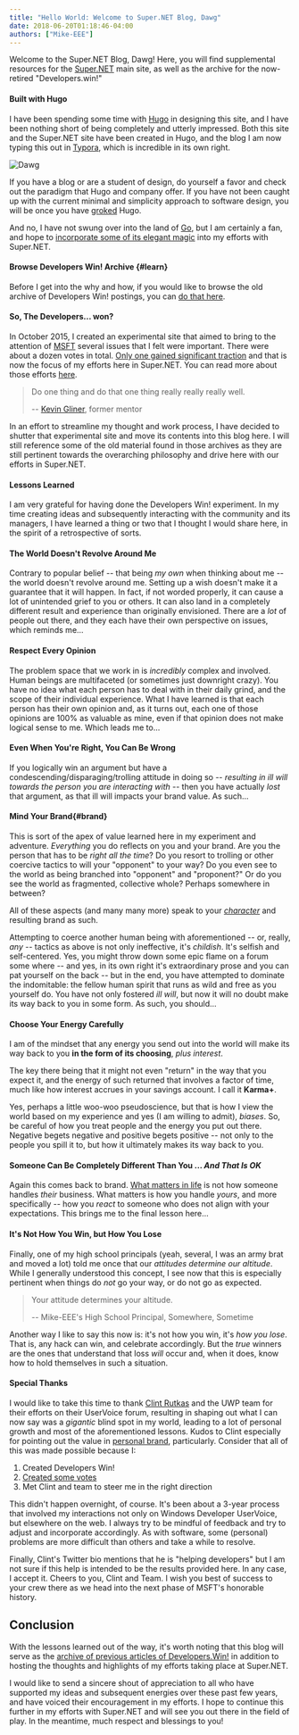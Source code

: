 ```yaml
---
title: "Hello World: Welcome to Super.NET Blog, Dawg"
date: 2018-06-20T01:18:46-04:00
authors: ["Mike-EEE"]
---
```


Welcome to the Super.NET Blog, Dawg!  Here, you will find supplemental resources for the [Super.NET](https://superdotnet.run/) main site, as well as the archive for the now-retired "Developers.win!"

#### Built with Hugo

I have been spending some time with [Hugo](https://gohugo.io) in designing this site, and I have been nothing short of being completely and utterly impressed.  Both this site and the Super.NET site have been created in Hugo, and the blog I am now typing this out in [Typora](https://typora.io/), which is incredible in its own right.

![Dawg](/images/Dawg.jpg)

If you have a blog or are a student of design, do yourself a favor and check out the paradigm that Hugo and company offer.  If you have not been caught up with the current minimal and simplicity approach to software design, you will be once you have [groked](https://en.wikipedia.org/wiki/Grok) Hugo.

And no, I have not swung over into the land of [Go](https://golang.org/), but I am certainly a fan, and hope to [incorporate some of its elegant magic](https://en.wikipedia.org/wiki/Ren%C3%A9_Girard#Mimetic_desire) into my efforts with Super.NET.

#### Browse Developers Win! Archive {#learn}

Before I get into the why and how, if you would like to browse the old archive of Developers Win! postings, you can [do that here](/categories/developers-win/).

#### So, The Developers... won?

In October 2015, I created an experimental site that aimed to bring to the attention of [MSFT](/2018/06/msft-vs-ms/) several issues that I felt were important.  There were about a dozen votes in total.  [Only one gained significant traction](https://visualstudio.uservoice.com/forums/121579-visual-studio-ide/suggestions/10027638-create-a-ubiquitous-net-client-application-develo) and that is now the focus of my efforts here in Super.NET.  You can read more about those efforts [here](https://superdotnet.run).

> Do one thing and do that one thing really really really well.
>
> -- [Kevin Gliner](http://www.kevingliner.com/), former mentor

In an effort to streamline my thought and work process, I have decided to shutter that experimental site and move its contents into this blog here.  I will still reference some of the old material found in those archives as they are still pertinent towards the overarching philosophy and drive here with our efforts in Super.NET.

#### Lessons Learned

I am very grateful for having done the Developers Win! experiment.  In my time creating ideas and subsequently interacting with the community and its managers, I have learned a thing or two that I thought I would share here, in the spirit of a retrospective of sorts.

#### The World Doesn't Revolve Around Me

Contrary to popular belief -- that being *my own* when thinking about me -- the world doesn't revolve around me.  Setting up a wish doesn't make it a guarantee that it will happen.  In fact, if not worded properly, it can cause a lot of unintended grief to you or others.  It can also land in a completely different result and experience than originally envisioned.  There are a *lot* of people out there, and they each have their own perspective on issues, which reminds me...

#### Respect Every Opinion

The problem space that we work in is _incredibly_ complex and involved.  Human beings are multifaceted (or sometimes just downright crazy).  You have no idea what each person has to deal with in their daily grind, and the scope of their individual experience.  What I have learned is that each person has their own opinion and, as it turns out, each one of those opinions are 100% as valuable as mine, even if that opinion does not make logical sense to me.  Which leads me to...

#### Even When You're Right, You Can Be Wrong

If you logically win an argument but have a condescending/disparaging/trolling attitude in doing so -- *resulting in ill will towards the person you are interacting with* -- then you have actually *lost* that argument, as that ill will impacts your brand value.  As such...

#### Mind Your Brand{#brand}

This is sort of the apex of value learned here in my experiment and adventure.  *Everything* you do reflects on you and your brand.  Are you the person that has to be *right all the time*?  Do you resort to trolling or other coercive tactics to will your "opponent" to your way?  Do you even see to the world as being branched into "opponent" and "proponent?"  Or do you see the world as fragmented, collective whole?  Perhaps somewhere in between?

All of these aspects (and many many more) speak to your *[character](https://youtu.be/YgxACD-rL5c)* and resulting brand as such.

Attempting to coerce another human being with aforementioned -- or, really, *any* -- tactics as above is not only ineffective, it's *childish*.  It's selfish and self-centered.  Yes, you might throw down some epic flame on a forum some where -- and yes, in its own right it's extraordinary prose and you can pat yourself on the back -- but in the end, you have attempted to dominate the indomitable: the fellow human spirit that runs as wild and free as you yourself do.  You have not only fostered *ill will*, but now it will no doubt make its way back to you in some form.  As such, you should...

#### Choose Your Energy Carefully

I am of the mindset that any energy you send out into the world will make its way back to you **in the form of its choosing**, *plus interest*.  

The key there being that it might not even "return" in the way that you expect it, and the energy of such returned that involves a factor of time, much like how interest accrues in your savings account.  I call it **Karma+**.  

Yes, perhaps a little woo-woo pseudoscience, but that is how I view the world based on my experience and yes (I am willing to admit), *biases*.  So, be careful of how you treat people and the energy you put out there.  Negative begets negative and positive begets positive -- not only to the people you spill it to, but how it ultimately makes its way back to you.

#### Someone Can Be Completely Different Than You ... *And That Is OK*

Again this comes back to brand.  [What matters in life](https://youtu.be/Oo9buo9Mtos) is not how someone handles *their* business.  What matters is how you handle *yours*, and more specifically -- how you *react* to someone who does not align with your expectations.  This brings me to the final lesson here...

#### It's Not How You Win, but How You Lose

Finally, one of my high school principals (yeah, several, I was an army brat and moved a lot) told me once that our _attitudes determine our altitude_.  While I generally understood this concept, I see now that this is especially pertinent when things do _not_ go your way, or do not go as expected.  

> Your attitude determines your altitude.
>
> -- Mike-EEE's High School Principal, Somewhere, Sometime

Another way I like to say this now is: it's not how you win, it's *how you lose*.  That is, any hack can win, and celebrate accordingly.  But the _true_ winners are the ones that understand that loss _will_ occur and, when it does, know how to hold themselves in such a situation.

#### Special Thanks

I would like to take this time to thank [Clint Rutkas](https://twitter.com/ClintRutkas) and the UWP team for their efforts on their UserVoice forum, resulting in shaping out what I can now say was a *gigantic* blind spot in my world, leading to a lot of personal growth and most of the aforementioned lessons.  Kudos to Clint especially for pointing out the value in [personal brand](#brand), particularly.  Consider that all of this was made possible because I:

1. Created Developers Win!
2. [Created some votes](https://wpdev.uservoice.com/)
3. Met Clint and team to steer me in the right direction

This didn't happen overnight, of course.  It's been about a 3-year process that involved my interactions not only on Windows Developer UserVoice, but elsewhere on the web.  I always try to be mindful of feedback and try to adjust and incorporate accordingly.  As with software, some (personal) problems are more difficult than others and take a while to resolve.

Finally, Clint's Twitter bio mentions that he is "helping developers" but I am not sure if this help is intended to be the results provided here.  In any case, I accept it.  Cheers to you, Clint and Team.  I wish you best of success to your crew there as we head into the next  phase of MSFT's honorable history.

## Conclusion

With the lessons learned out of the way, it's worth noting that this blog will serve as the [archive of previous articles of Developers.Win!](/categories/developers-win/) in addition to hosting the thoughts and highlights of my efforts taking place at Super.NET.  

I would like to send a sincere shout of appreciation to all who have supported my ideas and subsequent energies over these past few years, and have voiced their encouragement in my efforts.  I hope to continue this further in my efforts with Super.NET and will see you out there in the field of play.  In the meantime, much respect and blessings to you!